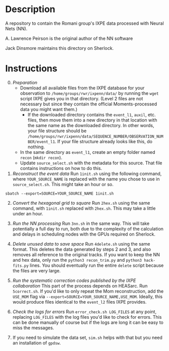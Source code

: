 # Description

A repository to contain the Romani group's IXPE data processed with Neural Nets (NN).

A. Lawrence Peirson is the original author of the NN software

Jack Dinsmore maintains this directory on Sherlock.

# Instructions

0. *Preparation*
    - Download all available files from the IXPE database for your observation to `/home/groups/rwr/ixpenn/data/` by running the `wget` script IXPE gives you in that directory. (Level 2 files are not necessary but since they contain the official Moments-processed data you might want them.)
        - If the downloaded directory contains the `event_l1`, `auxil`, etc. files, then move them into a new directory in that location with the same name as the downloaded directory. In other words, your file structure should be `/home/groups/rwr/ixpenn/data/SEQUENCE_NUMBER/OBSERVATION_NUMBER/event_l1`. If your file structure already looks like this, do nothing.
    - In the same directory as `event_l1`, create an empty folder named `recon` (`mkdir recon`).
    - Update `source_select.sh` with the metadata for this source. That file contains instructions on how to do this.
1. *Reconstruct the event data* Run `1init.sh` using the following command, where `YOUR_SOURCE_NAME` is replaced with the name you chose to use in `source_select.sh`. This might take an hour or so.
```
sbatch --export=SOURCE=YOUR_SOURCE_NAME 1init.sh
```

2. *Convert the hexagonal grid to square* Run `2hex.sh` using the same command, with `1init.sh` replaced with `2hex.sh`. This may take a little under an hour.

3. *Run the NN processing* Run `3nn.sh` in the same way. This will take potentially a full day to run, both due to the complexity of the calculation and delays in scheduling nodes with the GPUs required on Sherlock.

4. *Delete unused data to save space* Run `4delete.sh` using the same format. This deletes the data generated by steps 2 and 3, and also removes all reference to the original tracks. If you want to keep the NN and hex data, only run the `python3 recon_trim.py` and `python3 hack-fits.py` lines. You should eventually run the entire `delete` script because the files are very large.

5. *Run the systematic correction codes published by the IXPE collaboration* This part of the process depends on HEASarc. Run `5correct.sh`. If you'd like to only repeat the Mom reconstruction, add the `USE_MOM` flag via `--export=SOURCE=YOUR_SOURCE_NAME,USE_MOM`. Ideally, this would produce files identical to the `event_l2` files IXPE provides.

6. *Check the logs for errors* Run `error_check.sh LOG_FILES` at any point, replacing `LOG_FILES` with the log files you'd like to check for errors. This can be done manually of course but if the logs are long it can be easy to miss the messages.

7. If you need to simulate the data set, `sim.sh` helps with that but you need an installation of `gpdsw`.
